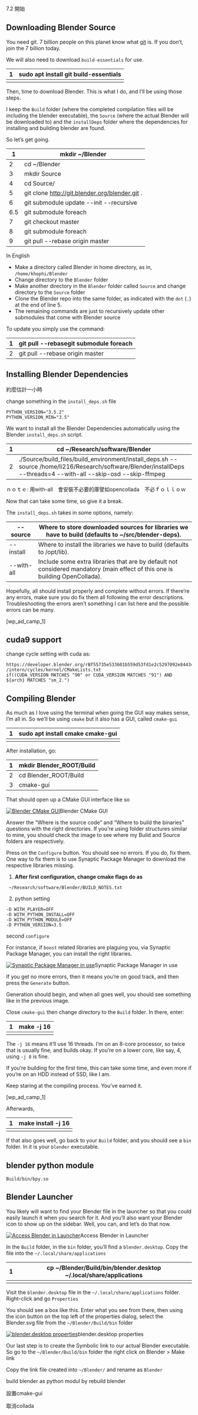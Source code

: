 7.2 開始

## Downloading Blender Source

You need git. 7 billion people on this planet know what [git](https://git-scm.com/) is. If you don’t, join the 7 billion today.

We will also need to download `build-essentials` for use.

| 1    | sudo apt install git build-essentials |
| ---- | ------------------------------------- |
|      |                                       |

Then, time to download Blender. This is what I do, and I’ll be using those steps.

I keep the `Build` folder (where the completed compilation files will be including the blender executable), the `Source` (where the actual Blender will be downloaded to) and the `installDeps` folder where the dependencies for installing and building blender are found.

So let’s get going.

| 1    | mkdir ~/Blender                                |
| ---- | ---------------------------------------------- |
| 2    | cd ~/Blender                                   |
| 3    | mkdir Source                                   |
| 4    | cd Source/                                     |
| 5    | git clone http://git.blender.org/blender.git . |
| 6    | git submodule update --init --recursive        |
| 6.5  | git submodule foreach                          |
| 7    | git checkout master                            |
| 8    | git submodule foreach                          |
| 9    | git pull --rebase origin master                |

In English

- Make a directory called Blender in home directory, as in, `/home/khophi/Blender`
- Change directory to the `Blender` folder
- Make another directory in the `Blender` folder called `Source` and change directory to the `Source` folder
- Clone the Blender repo into the same folder, as indicated with the `dot` (`.`) at the end of line 5.
- The remaining commands are just to recursively update other submodules that come with Blender source

To update you simply use the command:

| 1    | git pull --rebasegit submodule foreach |
| ---- | -------------------------------------- |
| 2    | git pull --rebase origin master        |

## Installing Blender Dependencies

約麼估計一小時

change something in the `install_deps.sh` file

```
PYTHON_VERSION="3.5.2"
PYTHON_VERSION_MIN="3.5"
```

We want to install all the Blender Dependencies automatically using the Blender `install_deps.sh` script.

| 1    | cd ~/Research/software/Blender                               |
| ---- | ------------------------------------------------------------ |
| 2    | ./Source/build_files/build_environment/install_deps.sh --source /home/li216/Research/software/Blender/installDeps --threads=4 --with-all --skip-osd --skip-ffmpeg |

ｎｏｔｅ: 用with-all　會安裝不必要的庫譬如opencollada　不必ｆｏｌｌｏｗ

Now that can take some time, so give it a break.

The `install_deps.sh` takes in some options, namely:

| --source <path>  | Where to store downloaded sources for libraries we have to build (defaults to ~/src/blender-deps). |
| ---------------- | ------------------------------------------------------------ |
| --install <path> | Where to install the libraries we have to build (defaults to /opt/lib). |
| --with-all       | Include some extra libraries that are by default not considered mandatory (main effect of this one is building OpenCollada). |

Hopefully, all should install properly and complete without errors. If there’re any errors, make sure you do fix them all following the error descriptions. Troubleshooting the errors aren’t something I can list here and the possible errors can be many.

 

[wp_ad_camp_1]

 

## cuda9 support

change cycle setting with cuda as:

```
https://developer.blender.org/rBf55735e533601b559d53fd1e2c5297092e844345
/intern/cycles/kernel/CMakeLists.txt
if((CUDA_VERSION MATCHES "90" or CUDA_VERSION MATCHES "91") AND ${arch} MATCHES "sm_2.")
```



## Compiling Blender

As much as I love using the terminal when going the GUI way makes sense, I’m all in. So we’ll be using `cmake` but it also has a GUI, called `cmake-gui`

| 1    | sudo apt install cmake cmake-gui |
| ---- | -------------------------------- |
|      |                                  |

After installation, go:

| 1    | mkdir Blender_ROOT/Build |
| ---- | ------------------------ |
| 2    | cd Blender_ROOT/Build    |
| 3    | cmake-gui                |

That should open up a CMake GUI interface like so

[![Blender CMake GUI](https://blog.khophi.co/wp-content/uploads/2016/07/Screenshot-from-2016-07-25-12-39-50-700x394.png)](https://blog.khophi.co/wp-content/uploads/2016/07/Screenshot-from-2016-07-25-12-39-50.png)Blender CMake GUI

Answer the “Where is the source code” and “Where to build the binaries” questions with the right directories. If you’re using folder structures similar to mine, you should check the image to see where my Build and Source folders are respectively.

Press on the `Configure` button. You should see no errors. If you do, fix them. One way to fix them is to use Synaptic Package Manager to download the respective libraries missing.

1. **After first configuration, change cmake flags do as**

```
 ~/Research/software/Blender/BUILD_NOTES.txt 
```

2. python setting

```
-D WITH_PLAYER=OFF 
-D WITH_PYTHON_INSTALL=OFF 
-D WITH_PYTHON_MODULE=OFF
-D PYTHON_VERSION=3.5

```

second `configure`

For instance, if `boost` related libraries are plaguing you, via Synaptic Package Manager, you can install the right libraries.

[![Synaptic Package Manager in use](https://blog.khophi.co/wp-content/uploads/2016/07/Screenshot-from-2016-07-25-12-46-37-700x394.png)](https://blog.khophi.co/wp-content/uploads/2016/07/Screenshot-from-2016-07-25-12-46-37.png)Synaptic Package Manager in use

If you get no more errors, then it means you’re on good track, and then press the `Generate` button.

Generation should begin, and when all goes well, you should see something like in the previous image.

Close `cmake-gui` then change directory to the `Build` folder. In there, enter:

| 1    | make -j 16 |
| ---- | ---------- |
|      |            |

The `-j 16` means it’ll use 16 threads. I’m on an 8-core processor, so twice that is usually fine, and builds okay. If you’re on a lower core, like say, 4, using `-j 8` is fine.

If you’re building for the first time, this can take some time, and even more if you’re on an HDD instead of SSD, like I am.

Keep staring at the compiling process. You’ve earned it.

[wp_ad_camp_1]

Afterwards,

| 1    | make install -j 16 |
| ---- | ------------------ |
|      |                    |

If that also goes well, go back to your `Build` folder, and you should see a `bin` folder. In it is your `blender` executable.



## blender python module

```
Build/bin/bpy.so
```



## Blender Launcher

You likely will want to find your Blender file in the launcher so that you could easily launch it when you search for it. And you’ll also want your Blender icon to show up on the sidebar. Well, you can, and let’s do that now.

[![Access Blender in Launcher](https://blog.khophi.co/wp-content/uploads/2016/07/Screenshot-from-2016-07-25-13-07-26-700x394.png)](https://blog.khophi.co/wp-content/uploads/2016/07/Screenshot-from-2016-07-25-13-07-26.png)Access Blender in Launcher

In the `Build` folder, in the `bin` folder, you’ll find a `blender.desktop`. Copy the file into the `~/.local/share/applications`

| 1    | cp ~/Blender/Build/bin/blender.desktop ~/.local/share/applications |
| ---- | ------------------------------------------------------------ |
|      |                                                              |

Visit the `blender.desktop` file in the `~/.local/share/applications` folder. Right-click and go `Properties`

You should see a box like this. Enter what you see from there, then using the icon button on the top left of the properties dialog, select the Blender.svg file from the `~/Blender/Build/bin` folder

[![blender.desktop properties](https://blog.khophi.co/wp-content/uploads/2016/07/Screenshot-from-2016-07-25-13-14-57-700x394.png)](https://blog.khophi.co/wp-content/uploads/2016/07/Screenshot-from-2016-07-25-13-14-57.png)blender.desktop properties

Our last step is to create the Symbolic link to our actual Blender executable. So go to the `~/Blender/Build/bin` folder the right click on Blender > Make link

Copy the link file created into `~/Blender/` and rename as `Blender`









build blender as python modul by rebuild blender

設置cmake-gui



取消collada


